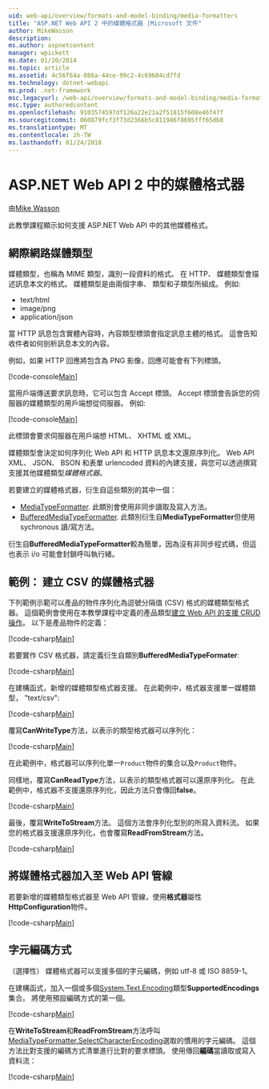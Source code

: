```yaml
---
uid: web-api/overview/formats-and-model-binding/media-formatters
title: "ASP.NET Web API 2 中的媒體格式器 |Microsoft 文件"
author: MikeWasson
description: 
ms.author: aspnetcontent
manager: wpickett
ms.date: 01/20/2014
ms.topic: article
ms.assetid: 4c56f64a-086a-44ce-99c2-4c69604cd7fd
ms.technology: dotnet-webapi
ms.prod: .net-framework
msc.legacyurl: /web-api/overview/formats-and-model-binding/media-formatters
msc.type: authoredcontent
ms.openlocfilehash: 9103574597df126a22e21a2f51815f608e46f47f
ms.sourcegitcommit: 060879fcf3f73d2366b5c811986f8695fff65db8
ms.translationtype: MT
ms.contentlocale: zh-TW
ms.lasthandoff: 01/24/2018
---
```

<a name="media-formatters-in-aspnet-web-api-2"></a>ASP.NET Web API 2 中的媒體格式器
====================
由[Mike Wasson](https://github.com/MikeWasson)

此教學課程顯示如何支援 ASP.NET Web API 中的其他媒體格式。

## <a name="internet-media-types"></a>網際網路媒體類型

媒體類型，也稱為 MIME 類型，識別一段資料的格式。 在 HTTP、 媒體類型會描述訊息本文的格式。 媒體類型是由兩個字串、 類型和子類型所組成。 例如: 

- text/html
- image/png
- application/json

當 HTTP 訊息包含實體內容時，內容類型標頭會指定訊息主體的格式。 這會告知收件者如何剖析訊息本文的內容。

例如，如果 HTTP 回應將包含為 PNG 影像，回應可能會有下列標頭。

[!code-console[Main](media-formatters/samples/sample1.cmd)]

當用戶端傳送要求訊息時，它可以包含 Accept 標頭。 Accept 標頭會告訴您的伺服器的媒體類型的用戶端想從伺服器。 例如: 

[!code-console[Main](media-formatters/samples/sample2.cmd)]

此標頭會要求伺服器在用戶端想 HTML、 XHTML 或 XML。

媒體類型會決定如何序列化 Web API 和 HTTP 訊息本文還原序列化。 Web API XML、 JSON、 BSON 和表單 urlencoded 資料的內建支援，與您可以透過撰寫支援其他媒體類型*媒體格式器*。

若要建立的媒體格式器，衍生自這些類別的其中一個：

- [MediaTypeFormatter](https://msdn.microsoft.com/library/system.net.http.formatting.mediatypeformatter.aspx). 此類別會使用非同步讀取及寫入方法。
- [BufferedMediaTypeFormatter](https://msdn.microsoft.com/library/system.net.http.formatting.bufferedmediatypeformatter.aspx). 此類別衍生自**MediaTypeFormatter**但使用 sychronous 讀/寫方法。

衍生自**BufferedMediaTypeFormatter**較為簡單，因為沒有非同步程式碼，但這也表示 i/o 可能會封鎖呼叫執行緒。

## <a name="example-creating-a-csv-media-formatter"></a>範例： 建立 CSV 的媒體格式器

下列範例示範可以產品的物件序列化為逗號分隔值 (CSV) 格式的媒體類型格式器。 這個範例會使用在本教學課程中定義的產品類型[建立 Web API 的支援 CRUD 操作](../older-versions/creating-a-web-api-that-supports-crud-operations.md)。 以下是產品物件的定義：

[!code-csharp[Main](media-formatters/samples/sample3.cs)]

若要實作 CSV 格式器，請定義衍生自類別**BufferedMediaTypeFormater**:

[!code-csharp[Main](media-formatters/samples/sample4.cs)]

在建構函式，新增的媒體類型格式器支援。 在此範例中，格式器支援單一媒體類型， &quot;text/csv&quot;:

[!code-csharp[Main](media-formatters/samples/sample5.cs)]

覆寫**CanWriteType**方法，以表示的類型格式器可以序列化：

[!code-csharp[Main](media-formatters/samples/sample6.cs)]

在此範例中，格式器可以序列化單一`Product`物件的集合以及`Product`物件。

同樣地，覆寫**CanReadType**方法，以表示的類型格式器可以還原序列化。 在此範例中，格式器不支援還原序列化，因此方法只會傳回**false**。

[!code-csharp[Main](media-formatters/samples/sample7.cs)]

最後，覆寫**WriteToStream**方法。 這個方法會序列化型別的所寫入資料流。 如果您的格式器支援還原序列化，也會覆寫**ReadFromStream**方法。

[!code-csharp[Main](media-formatters/samples/sample8.cs)]

## <a name="adding-a-media-formatter-to-the-web-api-pipeline"></a>將媒體格式器加入至 Web API 管線

若要新增的媒體類型格式器至 Web API 管線，使用**格式器**屬性**HttpConfiguration**物件。

[!code-csharp[Main](media-formatters/samples/sample9.cs)]

## <a name="character-encodings"></a>字元編碼方式

（選擇性） 媒體格式器可以支援多個的字元編碼，例如 utf-8 或 ISO 8859-1。

在建構函式，加入一個或多個[System.Text.Encoding](https://msdn.microsoft.com/library/system.text.encoding.aspx)類型**SupportedEncodings**集合。 將使用預設編碼方式的第一個。

[!code-csharp[Main](media-formatters/samples/sample10.cs?highlight=6-7)]

在**WriteToStream**和**ReadFromStream**方法呼叫[MediaTypeFormatter.SelectCharacterEncoding](https://msdn.microsoft.com/library/hh969054.aspx)選取的慣用的字元編碼。 這個方法比對支援的編碼方式清單進行比對的要求標頭。 使用傳回**編碼**當讀取或寫入資料流：

[!code-csharp[Main](media-formatters/samples/sample11.cs?highlight=3,5)]
